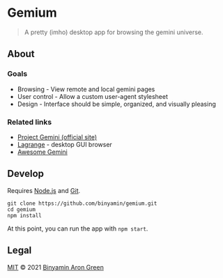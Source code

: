 # Gemium
> A pretty (imho) desktop app for browsing the gemini universe.

## About
### Goals
* Browsing - View remote and local gemini pages
* User control - Allow a custom user-agent stylesheet
* Design - Interface should be simple, organized, and visually pleasing

### Related links
* [Project Gemini (official site)](https://gemini.circumlunar.space/)
* [Lagrange](https://gmi.skyjake.fi/lagrange/) - desktop GUI browser
* [Awesome Gemini](https://github.com/kr1sp1n/awesome-gemini)

## Develop
Requires [Node.js](https://nodejs.dev) and [Git](https://git-scm.com/).
```console
git clone https://github.com/binyamin/gemium.git
cd gemium
npm install
```
At this point, you can run the app with `npm start`.

## Legal
[MIT](./LICENSE) ©️ 2021 [Binyamin Aron Green](https://binyam.in)
